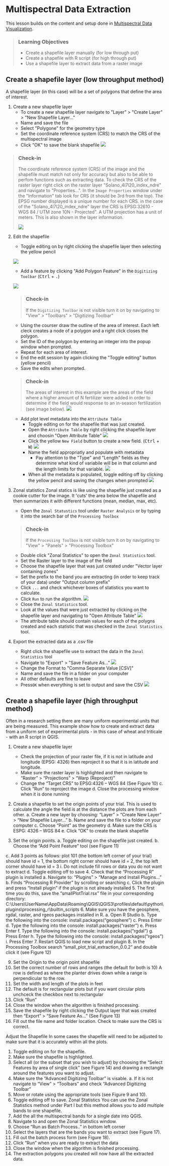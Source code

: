 # Multispectral Data Extraction

This lesson builds on the content and setup done in [Multispectral Data Visualization](01-multispectral-data-visualization.md).

> ### Learning Objectives
>
> * Create a shapefile layer manually (for low through put)
> * Create a shapefile with R script (for high through put)
> * Use a shapefile layer to extract data from a raster image

## Create a shapefile layer (low throughput method)

A shapefile layer (in this case) will be a set of polygons that define the area of interest. 

1. Create a new shapefile layer
	+ To create a new shapefile layer navigate to "Layer" > "Create Layer" > "New Shapefile Layer..."
	+ Name and save the file
	+ Select "Polygone" for the geometry type
	+ Set the coordinate reference system (CRS) to match the CRS of the multispectral image
	+ Click "OK" to save the blank shapefile
	![](/img/create-shape-file.png)

> ### Check-in
>
> The coordinate reference system (CRS) of the image and the shapefile must match not only for accuracy but also to be able to perfom functions such as extracting data. To check the CRS of the raster layer right click on the raster layer "Solano_4l7l20_index_ndre" and navigate to "Properties...". In the `Image Properties` window under the "Information" tab look for CRS (it should be 3rd from the top). The EPSG number displayed is a unique number for each CRS. in the case of the "Solano_4l7l20_index_ndre" layer the CRS is EPSG:32610 - WGS 84 / UTM zone 10N - Projected". A UTM projection has a unit of meters. This is also shown in the layer information. 
>
> ![](/img/crs-check-in.png)

2. Edit the shapefile

	+ Toggle editing on by right clicking the shapefile layer then selecting the yellow pencil

	![](/img/toggle-editing.png)

	+ Add a feature by clicking "Add Polygon Feature" in the `Digitizing Toolbar` (<kbd>Ctrl</kbd> + <kbd>.</kbd>)

	![](/img/add-polygon-feature.png)

	> ### Check-in
	>
	> If the `Digitizing Toolbar` is not visible turn it on by navigating to "View" > "Toolbars" > "Digitizing Toolbar"

	+ Using the courser draw the outline of the area of interest. Each left cleck creates a node of a polygon and a right click closes the polygon.
	+ Set the ID of the polygon by entering an integer into the popup window when prompted. 
	+ Repeat for each area of interest.
	+ End the edit session by again clicking the "Toggle editing" button (yellow pencil)
	+ Save the edits when prompted.

	> ### Check-in
	>
	> The areas of interest in this example are the areas of the field where a higher amount of N fertilizer were added in order to determine if the field would response to an in-season fertilization (see image below). 
	> ![](/img/shapefile_creation-check-in.png)


	+ Add plot level metadata into the `Attribute Table`
		+ Toggle editing on for the shapefile that was just created.
		+ Open the `Attribute Table` by  right clicking the shapefile layer and choosin "Open Attribute Table"
		![](img/open-attribute-table.png)
		+ Click the yellow `New Field` button to create a new field. (<kbd>Ctrl</kbd> + <kbd>W</kbd>)
		![](img/new-field.png)
		+ Name the field appropriatly and populate with metadata
			+ Pay attention to the "Type" and "Length" fields as they determine what kind of variabile will be in that column and the length limits for that variable. 
			![](img/field-creation.png)
		+ When all the metadata is populated, toggle editing off by clicking the yellow pencil and saving the changes when prompted
		![](img/save-attributes.png)

3. Zonal statistics
Zonal statics is like using the shapefile just created as a cookie cutter for the image. It 'cuts' the area below the shapefile and then summarizes it with different functions (mean, median, max, etc).

	+ Open the `Zonal Statustics` tool under `Raster Analysis` or by typing it into the search bar of the `Processing Toolbox`

	> ### Check-in
	>
	> If the `Processing Toolbox` is not visible turn it on by navigating to "View" > "Panels" > "Processing Toolbox"

	+ Double click "Zonal Statistics" to open the `Zonal Statistics` tool. 
	+ Set the Raster layer to the image of the field
	+ Choose the shapefile layer that was just created under "Vector layer containing zones"
	+ Set the prefix to the band you are extracting (in order to keep track of your data) under "Output column prefix"
	+ Click `...` and check whichever boxes of statistics you want to calculate. 
	+ Click `Run` to run the algorithm.
	![](img/zonal-statistics-tool.png)
	+ Close the `Zonal Statistics` tool. 
	+ Look at the values that were just extracted by clicking on the shapefile layer and navigating to "Open Attribute Table"
	![](img/zonal-statistic-data.png)
	+ The attribute table should contain values for each of the polygns created and each statistic that was checked in the `Zonal Statistics` tool. 

4. Export the extracted data as a .csv file
	+ Right click the shapefile use to extract the data in the `Zonal Statistics` tool
	+ Navigate to "Export" > "Save Feature As…"
	![](img/to-export.png)
	+ Change the Format to "Comma Separate Value [CSV]"
	+ Name and save the file in a folder on your computer
	+ All other defaults are fine to leave
	+ Press`OK` when everything is set to output and save the CSV
	![](img/to-csv.png)


## Create a shapefile layer (high throughput method)

Often in a research setting there are many uniform experimental units that are being measured. This example show how to create and extract data from a uniform set of experimental plots - in this case of wheat and triticale - with an R script in QGIS. 

1. Create a new shapefile layer
	+ Check the projection of your raster file, if it is not in latitude and longitude (EPSG: 4326) then reproject it so that it is in latitude and longitude. 
	+ Make sure the raster layer is highlighted and then navigate to “Raster” > “Projections” > “Warp (Reproject)”
	+ Change the “Target CRS” to EPSG:4326 – WGS 84 (See Figure 10)
	c.	Click “Run” to reproject the image
d.	Close the processing window when it is done running

2.	Create a shapefile to set the origin points of your trial. This is used to calculate the angle the field is at the distance the plots are from each other.
a.	Create a new layer by choosing: “Layer” > “Create New Layer” > “New Shapefile Layer…”
b.	Name and save the file to a folder on your computer
c.	Choose “Point” as the geometry
d.	Make sure the CRS is ESPG: 4326 – WGS 84
e.	Click “OK” to create the blank shapefile
3.	Set the origin points.
a.	Toggle editing on the shapefile just created. 
b.	Choose the “Add Point Feature” tool (see Figure 11)

c.	Add 3 points as follows: plot 101 (the bottom left corner of your trial) should have id = 1, the bottom right corner should have id = 2, the top left corner should have id = 3
i.	Do not include fill rows or data you do not want to extract
d.	Toggle editing off to save
4.	Check that the “Processing R” plugin is installed
a.	Navigate to: “Plugins” > “Manage and Install Plugins…”
b.	Finds “Processing R Provider” by scrolling or searching
c.	Click the plugin and press “Install plugin” if the plugin is not already installed
5.	The first time you do this, save the “smallPlotTrial.rsx” file in your corresponding directory:
C:\Users\UserName\AppData\Roaming\QGIS\QGIS3\profiles\default\python\plugins\processing_r\builtin_scripts
6.	Make sure you have the geosphere, rgdal, raster, and rgeos packages installed in R.
a.	Open R Studio
b.	Type the following into the console: install.packages(“geosphere”)
c.	Press Enter
d.	Type the following into the console: install.packages(“raster”)
e.	Press Enter
f.	Type the following into the console: install.packages(“rgdal”)
g.	Press Enter
h.	Type the following into the console: install.packages(“rgeos”)
i.	Press Enter
7.	Restart QGIS to load new script and plugin
8.	In the Processing Toolbox search “small_plot_trial_extraction_0.0.2” and double click it (see Figure 12)

9.	Set the Origin to the origin point shapefile
10.	Set the correct number of rows and ranges (the default for both is 10) 
A row is defined as where the planter drives down while a range is perpendicular to the row.
11.	Set the width and length of the plots in feet
12.	The default is for rectangular plots but if you want circular plots unchceck the checkbox next to rectangular
13.	Click “Run” 
14.	Close the window when the algorithm is finished processing.
15.	Save the shapefile by right clicking the Output layer that was created then “Export” > “Save Feature As…” (See Figure 13)
16.	Fill out the file name and folder location. Check to make sure the CRS is correct. 

Adjust the Shapefile
In some cases the shapefile will need to be adjusted to make sure that it is accurately within all the plots. 
1.	Toggle editing on for the shapefile.
2.	Make sure the shapefile is highlighted. 
3.	Select all (or the subset that you wish to adjust) by choosing the “Select Features by area of single click” (see Figure 14) and drawing a rectangle around the features you want to adjust.
4.	Make sure the “Advanced Digitizing Toolbar” is visable.
a.	If it is not navigate to “View” > “Toolbars”  and check “Advanced Digitizing Toolbar”
5.	Move or rotate using the appropriate tools (see Figure 9 and 10).
6.	Toggle editing off to save. 
Zonal Statistics
You can use the Zonal Statistics method under Part I but this method allows you to add multiple bands to one shapefile. 
1.	Add the all the multispectral bands for a single date into QGIS. 
2.	Navigate to and open the Zonal Statistics window. 
3.	Choose “Run as Batch Process..” in bottom left corner
4.	Select the layers that are the bands you want to extract (see Figure 17).
5.	Fill out the batch process form (see Figure 18).
6.	Click “Run” when you are ready to extract the data
7.	Close the window when the algorithm is finished processing. 
8.	The extraction polygons you created will now have all the extracted data.










